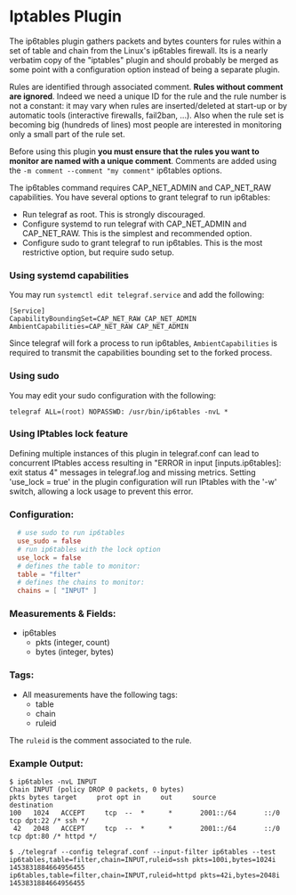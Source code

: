 # Iptables Plugin

The ip6tables plugin gathers packets and bytes counters for rules within a set of table and chain from the Linux's ip6tables firewall. Its is a nearly verbatim copy of the "iptables" plugin and should probably be merged as some point with a configuration option instead of being a separate plugin.

Rules are identified through associated comment. **Rules without comment are ignored**.
Indeed we need a unique ID for the rule and the rule number is not a constant: it may vary when rules are inserted/deleted at start-up or by automatic tools (interactive firewalls, fail2ban, ...).
Also when the rule set is becoming big (hundreds of lines) most people are interested in monitoring only a small part of the rule set.

Before using this plugin **you must ensure that the rules you want to monitor are named with a unique comment**. Comments are added using the `-m comment --comment "my comment"` ip6tables options.

The ip6tables command requires CAP_NET_ADMIN and CAP_NET_RAW capabilities. You have several options to grant telegraf to run ip6tables:

* Run telegraf as root. This is strongly discouraged.
* Configure systemd to run telegraf with CAP_NET_ADMIN and CAP_NET_RAW. This is the simplest and recommended option.
* Configure sudo to grant telegraf to run ip6tables. This is the most restrictive option, but require sudo setup.

### Using systemd capabilities

You may run `systemctl edit telegraf.service` and add the following:

```
[Service]
CapabilityBoundingSet=CAP_NET_RAW CAP_NET_ADMIN
AmbientCapabilities=CAP_NET_RAW CAP_NET_ADMIN
```

Since telegraf will fork a process to run ip6tables, `AmbientCapabilities` is required to transmit the capabilities bounding set to the forked process.

### Using sudo

You may edit your sudo configuration with the following:

```sudo
telegraf ALL=(root) NOPASSWD: /usr/bin/ip6tables -nvL *
```

### Using IPtables lock feature

Defining multiple instances of this plugin in telegraf.conf can lead to concurrent IPtables access resulting in "ERROR in input [inputs.ip6tables]: exit status 4" messages in telegraf.log and missing metrics. Setting 'use_lock = true' in the plugin configuration will run IPtables with the '-w' switch, allowing a lock usage to prevent this error.

### Configuration:

```toml
  # use sudo to run ip6tables
  use_sudo = false
  # run ip6tables with the lock option
  use_lock = false
  # defines the table to monitor:
  table = "filter"
  # defines the chains to monitor:
  chains = [ "INPUT" ]
```

### Measurements & Fields:


- ip6tables
    - pkts (integer, count)
    - bytes (integer, bytes)

### Tags:

- All measurements have the following tags:
    - table
    - chain
    - ruleid

The `ruleid` is the comment associated to the rule.

### Example Output:

```
$ ip6tables -nvL INPUT
Chain INPUT (policy DROP 0 packets, 0 bytes)
pkts bytes target     prot opt in     out     source           destination
100   1024   ACCEPT     tcp  --  *      *       2001::/64      	::/0            tcp dpt:22 /* ssh */
 42   2048   ACCEPT     tcp  --  *      *       2001::/64      	::/0            tcp dpt:80 /* httpd */
```

```
$ ./telegraf --config telegraf.conf --input-filter ip6tables --test
ip6tables,table=filter,chain=INPUT,ruleid=ssh pkts=100i,bytes=1024i 1453831884664956455
ip6tables,table=filter,chain=INPUT,ruleid=httpd pkts=42i,bytes=2048i 1453831884664956455
```
